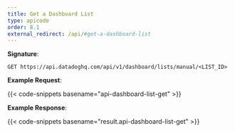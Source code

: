```yaml
---
title: Get a Dashboard List
type: apicode
order: 8.1
external_redirect: /api/#get-a-dashboard-list
---
```


**Signature**:

`GET https://api.datadoghq.com/api/v1/dashboard/lists/manual/<LIST_ID>`

**Example Request**:

{{< code-snippets basename="api-dashboard-list-get" >}}

**Example Response**:

{{< code-snippets basename="result.api-dashboard-list-get" >}}
